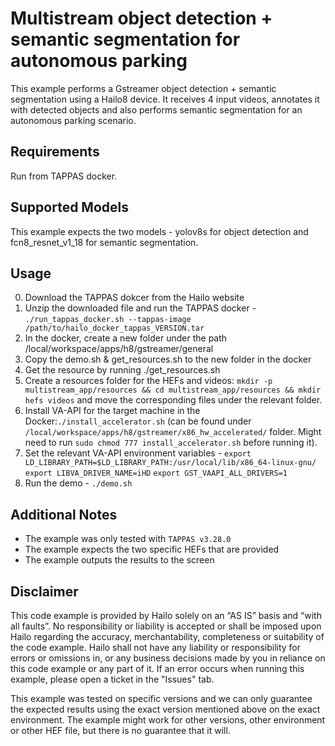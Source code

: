 Multistream object detection + semantic segmentation for autonomous parking
================

This example performs a Gstreamer object detection + semantic segmentation using a Hailo8 device.
It receives 4 input videos, annotates it with detected objects and also performs semantic segmentation for an autonomous parking scenario.

Requirements
------------

Run from TAPPAS docker. 

Supported Models
----------------

This example expects the two models - yolov8s for object detection and fcn8_resnet_v1_18 for semantic segmentation. 

Usage
-----

0. Download the TAPPAS dokcer from the Hailo website
1. Unzip the downloaded file and run the TAPPAS docker - `./run_tappas_docker.sh --tappas-image /path/to/hailo_docker_tappas_VERSION.tar`
2. In the docker, create a new folder under the path /local/workspace/apps/h8/gstreamer/general
3. Copy the demo.sh & get_resources.sh to the new folder in the docker
4. Get the resource by running ./get_resources.sh
5. Create a resources folder for the HEFs and videos: `mkdir -p multistream_app/resources && cd multistream_app/resources && mkdir hefs videos` and move the corresponding files under the relevant folder.
6. Install VA-API for the target machine in the Docker:`./install_accelerator.sh` (can be found under ``/local/workspace/apps/h8/gstreamer/x86_hw_accelerated/`` folder. Might need to run `sudo chmod 777 install_accelerator.sh` before running it).
7. Set the relevant VA-API environment variables - 
`export LD_LIBRARY_PATH=$LD_LIBRARY_PATH:/usr/local/lib/x86_64-linux-gnu/`
`export LIBVA_DRIVER_NAME=iHD`
`export GST_VAAPI_ALL_DRIVERS=1`
8. Run the demo - `./demo.sh`


Additional Notes
----------------

- The example was only tested with ``TAPPAS v3.28.0``
- The example expects the two specific HEFs that are provided
- The example outputs the results to the screen 

Disclaimer
----------
This code example is provided by Hailo solely on an “AS IS” basis and “with all faults”. No responsibility or liability is accepted or shall be imposed upon Hailo regarding the accuracy, merchantability, completeness or suitability of the code example. Hailo shall not have any liability or responsibility for errors or omissions in, or any business decisions made by you in reliance on this code example or any part of it. If an error occurs when running this example, please open a ticket in the "Issues" tab.

This example was tested on specific versions and we can only guarantee the expected results using the exact version mentioned above on the exact environment. The example might work for other versions, other environment or other HEF file, but there is no guarantee that it will.
